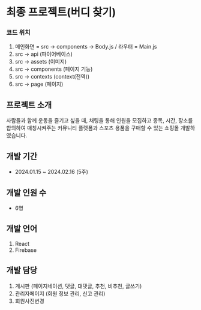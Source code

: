 # 최종 프로젝트(버디 찾기)

### 코드 위치

1. 메인화면 = src -> components -> Body.js / 라우터 = Main.js
2. src -> api (파이어베이스)
3. src -> assets (이미지)
4. src -> components (페이지 기능)
5. src -> contexts (context(전역))
6. src -> page (페이지)

## 프로젝트 소개

사람들과 함께 운동을 즐기고 싶을 때,
채팅을 통해 인원을 모집하고 종목, 시간, 장소를 합의하여
매칭시켜주는 커뮤니티 플랫폼과 스포츠 용품을 구매할 수
있는 쇼핑몰 개발하였습니다.

## 개발 기간

- 2024.01.15 ~ 2024.02.16 (5주)

## 개발 인원 수

- 6명

## 개발 언어

1. React
2. Firebase

## 개발 담당

1. 게시판 (페이지네이션, 댓글, 대댓글, 추천, 비추천, 글쓰기)
2. 관리자페이지 (회원 정보 관리, 신고 관리)
3. 회원사진변경
